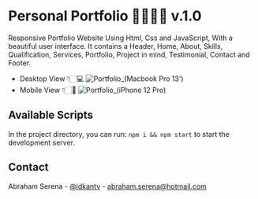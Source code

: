 # Personal Portfolio 💼👨🏻‍💻 v.1.0
Responsive Portfolio Website Using Html, Css and JavaScript, With a beautiful user interface. It contains a Header, Home, About, Skills, Qualification, Services, Portfolio, Project in mind, Testimonial, Contact and Footer.

- Desktop View 👇🏻💻
  ![Portfolio_(Macbook Pro 13')](https://user-images.githubusercontent.com/30185415/159111490-00bf4b9c-295b-4582-b577-1aa817ba5479.png)
- Mobile View 👇🏻📱
  ![Portfolio_(iPhone 12 Pro)](https://user-images.githubusercontent.com/30185415/158308334-3cb89da2-e68c-4f32-9225-afb630cba24b.jpeg)

<!-- CONTACT -->
## Available Scripts
In the project directory, you can run: ```npm i && npm start``` to start the development server.

<!-- CONTACT -->
## Contact
Abraham Serena - [@idkantv](https://twitter.com/idkandev) - abraham.serena@hotmail.com
